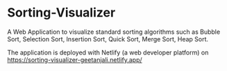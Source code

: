 # Sorting-Visualizer

A Web Application to visualize standard sorting algorithms such as Bubble Sort, Selection Sort, Insertion Sort, Quick Sort, Merge Sort, Heap Sort.

The application is deployed with Netlify (a web developer platform) on https://sorting-visualizer-geetanjali.netlify.app/
